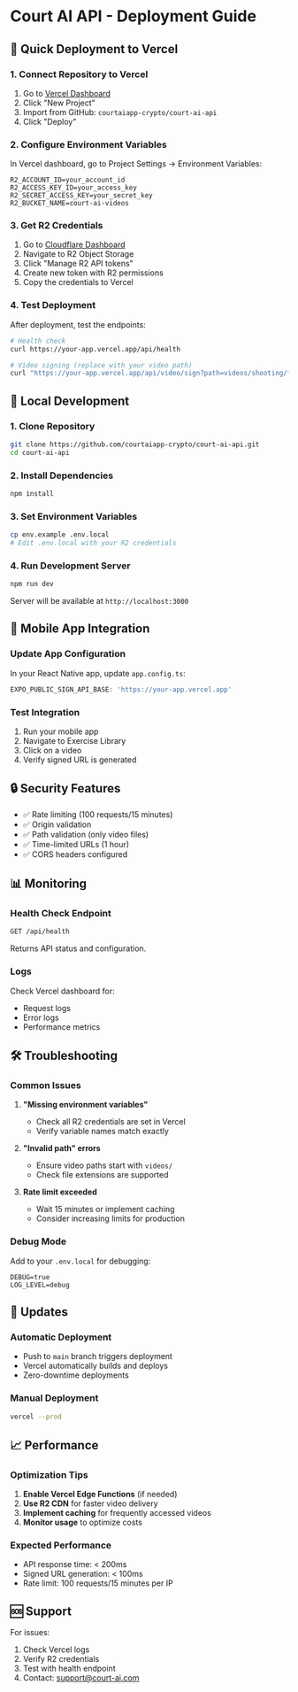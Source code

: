 # Court AI API - Deployment Guide

## 🚀 Quick Deployment to Vercel

### 1. Connect Repository to Vercel

1. Go to [Vercel Dashboard](https://vercel.com/dashboard)
2. Click "New Project"
3. Import from GitHub: `courtaiapp-crypto/court-ai-api`
4. Click "Deploy"

### 2. Configure Environment Variables

In Vercel dashboard, go to Project Settings → Environment Variables:

```env
R2_ACCOUNT_ID=your_account_id
R2_ACCESS_KEY_ID=your_access_key  
R2_SECRET_ACCESS_KEY=your_secret_key
R2_BUCKET_NAME=court-ai-videos
```

### 3. Get R2 Credentials

1. Go to [Cloudflare Dashboard](https://dash.cloudflare.com)
2. Navigate to R2 Object Storage
3. Click "Manage R2 API tokens"
4. Create new token with R2 permissions
5. Copy the credentials to Vercel

### 4. Test Deployment

After deployment, test the endpoints:

```bash
# Health check
curl https://your-app.vercel.app/api/health

# Video signing (replace with your video path)
curl "https://your-app.vercel.app/api/video/sign?path=videos/shooting/form-shooting.mp4"
```

## 🔧 Local Development

### 1. Clone Repository

```bash
git clone https://github.com/courtaiapp-crypto/court-ai-api.git
cd court-ai-api
```

### 2. Install Dependencies

```bash
npm install
```

### 3. Set Environment Variables

```bash
cp env.example .env.local
# Edit .env.local with your R2 credentials
```

### 4. Run Development Server

```bash
npm run dev
```

Server will be available at `http://localhost:3000`

## 📱 Mobile App Integration

### Update App Configuration

In your React Native app, update `app.config.ts`:

```typescript
EXPO_PUBLIC_SIGN_API_BASE: 'https://your-app.vercel.app'
```

### Test Integration

1. Run your mobile app
2. Navigate to Exercise Library
3. Click on a video
4. Verify signed URL is generated

## 🔒 Security Features

- ✅ Rate limiting (100 requests/15 minutes)
- ✅ Origin validation
- ✅ Path validation (only video files)
- ✅ Time-limited URLs (1 hour)
- ✅ CORS headers configured

## 📊 Monitoring

### Health Check Endpoint

```bash
GET /api/health
```

Returns API status and configuration.

### Logs

Check Vercel dashboard for:
- Request logs
- Error logs  
- Performance metrics

## 🛠️ Troubleshooting

### Common Issues

1. **"Missing environment variables"**
   - Check all R2 credentials are set in Vercel
   - Verify variable names match exactly

2. **"Invalid path" errors**
   - Ensure video paths start with `videos/`
   - Check file extensions are supported

3. **Rate limit exceeded**
   - Wait 15 minutes or implement caching
   - Consider increasing limits for production

### Debug Mode

Add to your `.env.local` for debugging:

```env
DEBUG=true
LOG_LEVEL=debug
```

## 🔄 Updates

### Automatic Deployment

- Push to `main` branch triggers deployment
- Vercel automatically builds and deploys
- Zero-downtime deployments

### Manual Deployment

```bash
vercel --prod
```

## 📈 Performance

### Optimization Tips

1. **Enable Vercel Edge Functions** (if needed)
2. **Use R2 CDN** for faster video delivery
3. **Implement caching** for frequently accessed videos
4. **Monitor usage** to optimize costs

### Expected Performance

- API response time: < 200ms
- Signed URL generation: < 100ms
- Rate limit: 100 requests/15 minutes per IP

## 🆘 Support

For issues:
1. Check Vercel logs
2. Verify R2 credentials
3. Test with health endpoint
4. Contact: support@court-ai.com
